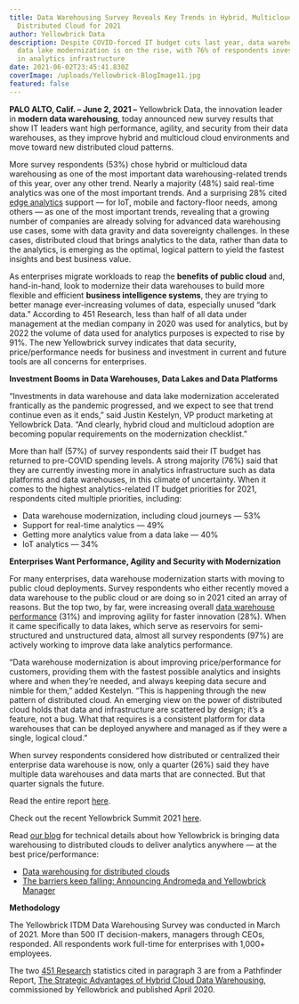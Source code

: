 ```yaml
---
title: Data Warehousing Survey Reveals Key Trends in Hybrid, Multicloud and
  Distributed Cloud for 2021
author: Yellowbrick Data
description: Despite COVID-forced IT budget cuts last year, data warehouse and
  data lake modernization is on the rise, with 76% of respondents investing more
  in analytics infrastructure
date: 2021-06-02T23:45:41.830Z
coverImage: /uploads/Yellowbrick-BlogImage11.jpg
featured: false
---
```

**PALO ALTO, Calif. – June 2, 2021 –** Yellowbrick Data, the innovation leader in **modern data warehousing**, today announced new survey results that show IT leaders want high performance, agility, and security from their data warehouses, as they improve hybrid and multicloud cloud environments and move toward new distributed cloud patterns.

More survey respondents (53%) chose hybrid or multicloud data warehousing as one of the most important data warehousing-related trends of this year, over any other trend. Nearly a majority (48%) said real-time analytics was one of the most important trends. And a surprising 28% cited [edge analytics](https://www.yellowbrick.com/press-releases/yellowbrick-hosts-summit-introduces-first-data-warehouse-for-distributed-clouds/) support — for IoT, mobile and factory-floor needs, among others — as one of the most important trends, revealing that a growing number of companies are already solving for advanced data warehousing use cases, some with data gravity and data sovereignty challenges. In these cases, distributed cloud that brings analytics to the data, rather than data to the analytics, is emerging as the optimal, logical pattern to yield the fastest insights and best business value.

As enterprises migrate workloads to reap the **benefits of public cloud** and, hand-in-hand, look to modernize their data warehouses to build more flexible and efficient **business intelligence systems**, they are trying to better manage ever-increasing volumes of data, especially unused “dark data.” According to 451 Research, less than half of all data under management at the median company in 2020 was used for analytics, but by 2022 the volume of data used for analytics purposes is expected to rise by 91%. The new Yellowbrick survey indicates that data security, price/performance needs for business and investment in current and future tools are all concerns for enterprises.

**Investment Booms in Data Warehouses, Data Lakes and Data Platforms**

“Investments in data warehouse and data lake modernization accelerated frantically as the pandemic progressed, and we expect to see that trend continue even as it ends,” said Justin Kestelyn, VP product marketing at Yellowbrick Data. “And clearly, hybrid cloud and multicloud adoption are becoming popular requirements on the modernization checklist.”

More than half (57%) of survey respondents said their IT budget has returned to pre-COVID spending levels. A strong majority (76%) said that they are currently investing more in analytics infrastructure such as data platforms and data warehouses, in this climate of uncertainty. When it comes to the highest analytics-related IT budget priorities for 2021, respondents cited multiple priorities, including:

* Data warehouse modernization, including cloud journeys — 53%
* Support for real-time analytics — 49%
* Getting more analytics value from a data lake — 40%
* IoT analytics — 34%

**Enterprises Want Performance, Agility and Security with Modernization**

For many enterprises, data warehouse modernization starts with moving to public cloud deployments. Survey respondents who either recently moved a data warehouse to the public cloud or are doing so in 2021 cited an array of reasons. But the top two, by far, were increasing overall [data warehouse performance](https://www.yellowbrick.com/blog/price-performance-is-the-only-thing-that-matters-in-data-warehousing/) (31%) and improving agility for faster innovation (28%). When it came specifically to data lakes, which serve as reservoirs for semi-structured and unstructured data, almost all survey respondents (97%) are actively working to improve data lake analytics performance.

“Data warehouse modernization is about improving price/performance for customers, providing them with the fastest possible analytics and insights where and when they’re needed, and always keeping data secure and nimble for them,” added Kestelyn. “This is happening through the new pattern of distributed cloud. An emerging view on the power of distributed cloud holds that data and infrastructure are scattered by design; it’s a feature, not a bug. What that requires is a consistent platform for data warehouses that can be deployed anywhere and managed as if they were a single, logical cloud.”

When survey respondents considered how distributed or centralized their enterprise data warehouse is now, only a quarter (26%) said they have multiple data warehouses and data marts that are connected. But that quarter signals the future.

Read the entire report [here](https://yellowbrick.com/go/key-trends-research/).

Check out the recent Yellowbrick Summit 2021 [here](https://www.yellowbrick.com/go/summit2021-live/).

Read [our blog](https://www.yellowbrick.com/blog/) for technical details about how Yellowbrick is bringing data warehousing to distributed clouds to deliver analytics anywhere — at the best price/performance:

* [Data warehousing for distributed clouds](https://www.yellowbrick.com/blog/data-warehousing-for-distributed-clouds)
* [The barriers keep falling: Announcing Andromeda and Yellowbrick Manager](https://www.yellowbrick.com/blog/the-barriers-keep-falling-announcing-andromeda-and-yellowbrick-manager)

**Methodology**

The Yellowbrick ITDM Data Warehousing Survey was conducted in March of 2021. More than 500 IT decision-makers, managers through CEOs, responded. All respondents work full-time for enterprises with 1,000+ employees.

The two [451 Research](https://451research.com/) statistics cited in paragraph 3 are from a Pathfinder Report, [The Strategic Advantages of Hybrid Cloud Data Warehousing](https://tdwi.org/whitepapers/2020/06/dwt-all-yellowbrick-advantages-of-hybrid-cloud-data-warehousing.aspx), commissioned by Yellowbrick and published April 2020.